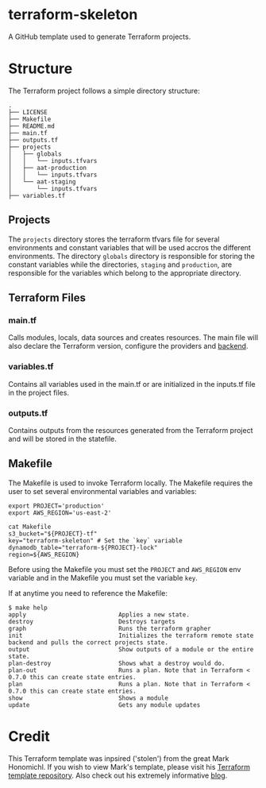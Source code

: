# terraform-skeleton
A GitHub template used to generate Terraform projects.

# Structure
The Terraform project follows a simple directory structure:

    .
    ├── LICENSE
    ├── Makefile
    ├── README.md
    ├── main.tf
    ├── outputs.tf
    ├── projects
    │   ├── globals
    │   │   └── inputs.tfvars
    │   ├── aat-production
    │   │   └── inputs.tfvars
    │   └── aat-staging
    │       └── inputs.tfvars
    ├── variables.tf

## Projects
The `projects` directory stores the terraform tfvars file for several environments and constant variables that will be used accros the different environments. The directory `globals` directory is responsible for storing the constant variables while the directories, `staging` and `production`, are responsible for the variables which belong to the appropriate directory. 

## Terraform Files
### main.tf
Calls modules, locals, data sources and creates resources. The main file will also declare the Terraform version, configure the providers and [backend](https://www.terraform.io/docs/backends/types/index.html).
### variables.tf
Contains all variables used in the main.tf or are initialized in the inputs.tf file in the project files.
### outputs.tf
Contains outputs from the resources generated from the Terraform project and will be stored in the statefile.
## Makefile
The Makefile is used to invoke Terraform locally. The Makefile requires the user to set several environmental variables and variables:
```
export PROJECT='production'
export AWS_REGION='us-east-2'

cat Makefile
s3_bucket="${PROJECT}-tf"
key="terraform-skeleton" # Set the `key` variable
dynamodb_table="terraform-${PROJECT}-lock"
region=${AWS_REGION}
```
Before using the Makefile you must set the `PROJECT` and `AWS_REGION` env variable and in the Makefile you must set the variable `key`.

If at anytime you need to reference the Makefile:
```
$ make help
apply                          Applies a new state.
destroy                        Destroys targets
graph                          Runs the terraform grapher
init                           Initializes the terraform remote state backend and pulls the correct projects state.
output                         Show outputs of a module or the entire state.
plan-destroy                   Shows what a destroy would do.
plan-out                       Runs a plan. Note that in Terraform < 0.7.0 this can create state entries.
plan                           Runs a plan. Note that in Terraform < 0.7.0 this can create state entries.
show                           Shows a module
update                         Gets any module updates
```

# Credit
This Terraform template was inpsired ('stolen') from the great Mark Honomichl. If you wish to view Mark's template, please visit his [Terraform template repository](https://github.com/AustinCloudGuru/terraform-skeleton). Also check out his extremely informative [blog](https://austincloud.guru/).